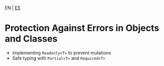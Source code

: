 <!-- MULTILANGUAJE MENU START -->
EN | [ES](https://lckpig.gitbook.io/es-practical-dev-handbook/typescript/strict-typing-security/object-class-protection)
<!-- MULTILANGUAJE MENU END -->

# Protection Against Errors in Objects and Classes

- Implementing `Readonly<T>` to prevent mutations
- Safe typing with `Partial<T>` and `Required<T>` 